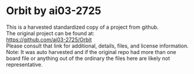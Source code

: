 
# Orbit by ai03-2725  
This is a harvested standardized copy of a project from github.  
The original project can be found at:  
https://github.com/ai03-2725/Orbit  
Please consult that link for additional, details, files, and license information.  
Note: It was auto harvested and if the original repo had more than one board file or anything out of the ordinary the files here are likely not representative.  
    